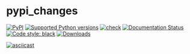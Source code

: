 # pypi_changes

[![PyPI](https://img.shields.io/pypi/v/pypi-changes?style=flat-square)](https://pypi.org/project/pypi-changes/)
[![Supported Python
versions](https://img.shields.io/pypi/pyversions/pypi-changes.svg)](https://pypi.org/project/pypi-changes/)
[![check](https://github.com/gaborbernat/pypi_changes/actions/workflows/check.yml/badge.svg)](https://github.com/gaborbernat/pypi_changes/actions/workflows/check.yml)
[![Documentation Status](https://readthedocs.org/projects/pypi-changes/badge/?version=latest)](https://pypi-changes.readthedocs.io/en/latest/?badge=latest)
[![Code style:
black](https://img.shields.io/badge/code%20style-black-000000.svg)](https://github.com/psf/black)
[![Downloads](https://static.pepy.tech/badge/pypi-changes/month)](https://pepy.tech/project/pypi-changes)

[![asciicast](https://asciinema.org/a/446966.svg)](https://asciinema.org/a/446966)
